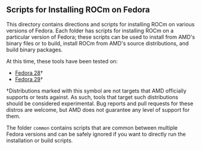 ## Scripts for Installing ROCm on Fedora

This directory contains directions and scripts for installing ROCm on various versions of Fedora.
Each folder has scripts for installing ROCm on a particular version of Fedora; these scripts can be used to install from AMD's binary files or to build, install ROCm from AMD's source distributions, and build binary packages.

At this time, these tools have been tested on:

- [Fedora 28](Fedora_28)&dagger;
- [Fedora 29](Fedora_29)&dagger;

&dagger;Distributions marked with this symbol are not targets that AMD officially supports or tests against.
As such, tools that target such distributions should be considered experimental.
Bug reports and pull requests for these distros are welcome, but AMD does not guarantee any level of support for them.

The folder `common` contains scripts that are common between multiple Fedora versions and can be safely ignored if you want to directly run the installation or build scripts.
